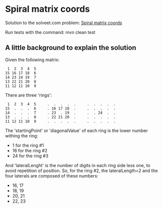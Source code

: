 Spiral matrix coords
====================

Solution to the solveet.com problem: [Spiral matrix coords](http://www.solveet.com/exercises/Coordenadas-de-un-numero-en-una-matriz-caracol-/51)

Run tests with the command:
	mvn clean test

A little background to explain the solution
-------------------------------------------

Given the following matrix:

	 1  2  3  4  5
	15 16 17 18  6
	14 23 24 19  7
	13 22 21 20  8
	11 12 11 10  9

There are three 'rings':

	 1  2  3  4  5     .  .  .  .  .     .  .  .  .  .
	15  .  .  .  6     . 16 17 18  .     .  .  .  .  .
	14  .  .  .  7     . 23  . 19  .     .  . 24  .  .
	13  .  .  .  8     . 22 21 20  .     .  .  .  .  .
	11 12 11 10  9     .  .  .  .  .     .  .  .  .  .

The 'startingPoint' or 'diagonalValue' of each ring is the lower number withing the ring:
* 1 for the ring #1
* 16 for the ring #2
* 24 for the ring #3

And 'lateralLenght' is the number of digits in each ring side less one, to avoid repetition
of position. So, for the ring #2, the lateralLength=2 and the four laterals are composed 
of these numbers:
* 16, 17
* 18, 19
* 20, 21
* 22, 23

